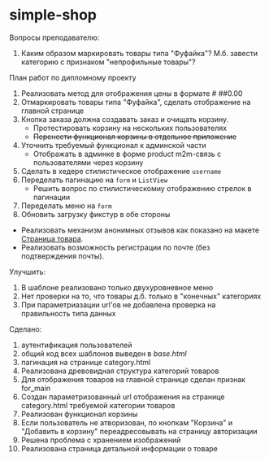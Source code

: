 # simple-shop
Вопросы преподавателю:
1. Каким образом маркировать товары типа "Фуфайка"? М.б. завести категорию с признаком "непрофильные товары"?

План работ по дипломному проекту
1. Реализовать метод для отображения цены в формате # ##0.00
1. Отмаркировать товары типа "Фуфайка", сделать отображение на главной странице
1. Кнопка заказа должна создавать заказ и очищать корзину.
    * Протестировать корзину на нескольких пользователях
    * ~~Перенести функционал корзины в отдельное приложение~~
1. Уточнить требуемый функционал к админской части
    * Отображать в админке в форме product m2m-связь с пользователями через корзину
1. Сделать в хедере стилистическое отображение `username`
1. Переделать пагинацию на `form` и `ListView`
    * Решить вопрос по стилистическомиу отображению стрелок в пагинации
1. Переделать меню на `form`
1. Обновить загрузку фикстур в обе стороны
* Реализовать механизм анонимных отзывов как показано на макете [Страница товара](resources/product.html).
* Реализовать возможность регистрации по почте (без подтверждения почты).

Улучшить:
1. В шаблоне реализовано только двухуровневное меню
1. Нет проверки на то, что товары д.б. только в "конечных" категориях
1. При параметриазации url'ов не добавлена проверка на правильность типа данных

Сделано:
1. аутентификация пользователей
1. общий код всех шаблонов выведен в *base.html*
1. пагинация на странице category.html
1. Реализована древовидная структура категорий товаров
1. Для отображения товаров на главной странице сделан признак for_main
1. Создан параметризованный url отображения на странице category.html требуемой категории товаров
1. Реализован функционал корзины
1. Если пользователь не атворизован, по кнопкам "Корзина" и "Добавить в корзину" переадресовывать на страницу авторизации
1. Решена проблема с хранением изображений
1. Реализована страница детальной информации о товаре
